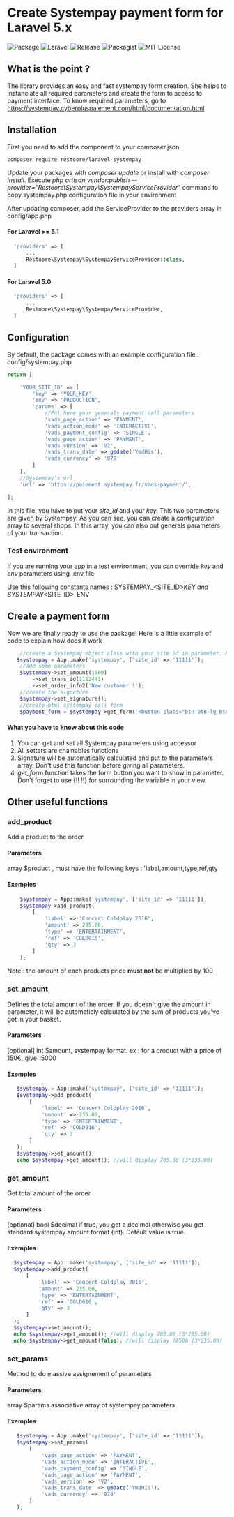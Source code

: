 # Create Systempay payment form for Laravel 5.x

![Package](https://img.shields.io/badge/Package-restoore%2Flaravel-systempay.svg)
![Laravel](https://img.shields.io/badge/For-Laravel%20%E2%89%A5%205.4-yellow.svg)
![Release](https://img.shields.io/github/release/restoore/laravel-systempay.svg)
![Packagist](https://img.shields.io/packagist/v/restoore/laravel-systempay.svg)
![MIT License](https://img.shields.io/github/license/restoore/laravel-systempay.svg)
## What is the point ?
The library provides an easy and fast systempay form creation. She helps to instanciate all required parameters and create the form to access to payment interface. To know required parameters, go to https://systempay.cyberpluspaiement.com/html/documentation.html

## Installation
First you need to add the component to your composer.json
```
composer require restoore/laravel-systempay
```
Update your packages with *composer update* or install with *composer install*.
Execute *php artisan vendor:publish --provider="Restoore\Systempay\SystempayServiceProvider"* command to copy systempay.php configuration file in your environment

After updating composer, add the ServiceProvider to the providers array in config/app.php

#### For Laravel >= 5.1
```php
  'providers' => [
      ...
      Restoore\Systempay\SystempayServiceProvider::class,
  ]
```

#### For Laravel 5.0
```php
  'providers' => [
      ...
      Restoore\Systempay\SystempayServiceProvider,
  ]
```

## Configuration
By default, the package comes with an example configuration file : config/systempay.php
```php
return [

    'YOUR_SITE_ID' => [
        'key' => 'YOUR_KEY',
        'env' => 'PRODUCTION',
        'params' => [
            //Put here your generals payment call parameters
            'vads_page_action' => 'PAYMENT',
            'vads_action_mode' => 'INTERACTIVE',
            'vads_payment_config' => 'SINGLE',
            'vads_page_action' => 'PAYMENT',
            'vads_version' => 'V2',
            'vads_trans_date' => gmdate('YmdHis'),
            'vads_currency' => '978'
        ]
    ],
    //Systempay's url
    'url' => 'https://paiement.systempay.fr/vads-payment/',

];
```
In this file, you have to put your *site_id* and your *key*. This two parameters are given by Systempay. As you can see,
you can create a configuration array to several shops. In this array, you can also put generals parameters of your transaction.

### Test environment
If you are running your app in a test environment, you can override *key* and *env* parameters using .env file

Use this following constants names : SYSTEMPAY_\<SITE_ID\>_KEY and SYSTEMPAY_\<SITE_ID\>_ENV

## Create a payment form
Now we are finally ready to use the package! Here is a little example of code to explain how does it work
```php
    //create a Systempay object class with your site id in parameter. Note that it will automatically get your configuration in config/systempay.php
   $systempay = App::make('systempay', ['site_id' => '11111']);
    //add some parameters
    $systempay->set_amount(1500)
        ->set_trans_id(1112441)
        ->set_order_info2('New customer !');
    //create the signature
    $systempay->set_signature();
    //create html systempay call form
    $payment_form = $systempay->get_form('<button class="btn btn-lg btn-primary btn-payment" type="submit">Valider et payer</button>');
```

#### What you have to know about this code
1. You can get and set all Systempay parameters using accessor
2. All setters are chainables functions
3. Signature will be automatically calculated and put to the parameters array. Don't use this function before giving all parameters.
4. *get_form* function takes the form button you want to show in parameter. Don't forget to use {!! !!} for surrounding the variable in your view.

## Other useful functions

### add_product
Add a product to the order
#### Parameters
array $product , must have the following keys : 'label,amount,type,ref,qty
#### Exemples
```php
    $systempay = App::make('systempay', ['site_id' => '11111']);
    $systempay->add_product(
        [
            'label' => 'Concert Coldplay 2016',
            'amount' => 235.00,
            'type' => 'ENTERTAINMENT',
            'ref' => 'COLD016',
            'qty' => 3
        ]
    );
```
Note : the amount of each products price **must not** be multiplied by 100

### set_amount
Defines the total amount of the order. If you doesn't give the amount in parameter, it will be automaticly calculated by the sum of products you've got in your basket.
#### Parameters
[optional] int $amount, systempay format. ex : for a product with a price of 150€, give 15000
#### Exemples
```php
   $systempay = App::make('systempay', ['site_id' => '11111']);
   $systempay->add_product(
       [
           'label' => 'Concert Coldplay 2016',
           'amount' => 235.00,
           'type' => 'ENTERTAINMENT',
           'ref' => 'COLD016',
           'qty' => 3
       ]
   );
   $systempay->set_amount();
   echo $systempay->get_amount(); //will display 705.00 (3*235.00)
```
   
### get_amount
Get total amount of the order
#### Parameters
[optional] bool $decimal if true, you get a decimal otherwise you get standard systempay amount format (int). Default value is true.
#### Exemples
```php
  $systempay = App::make('systempay', ['site_id' => '11111']);
  $systempay->add_product(
      [
          'label' => 'Concert Coldplay 2016',
          'amount' => 235.00,
          'type' => 'ENTERTAINMENT',
          'ref' => 'COLD016',
          'qty' => 3
      ]
  );
  $systempay->set_amount();
  echo $systempay->get_amount(); //will display 705.00 (3*235.00)
  echo $systempay->get_amount(false); //will display 70500 (3*235.00)
```
   
### set_params
Method to do massive assignement of parameters
#### Parameters
array $params associative array of systempay parameters
#### Exemples
```php
   $systempay = App::make('systempay', ['site_id' => '11111']);
   $systempay->set_params(
       [
           'vads_page_action' => 'PAYMENT',
           'vads_action_mode' => 'INTERACTIVE',
           'vads_payment_config' => 'SINGLE',
           'vads_page_action' => 'PAYMENT',
           'vads_version' => 'V2',
           'vads_trans_date' => gmdate('YmdHis'),
           'vads_currency' => '978'
       ]
   );
```
